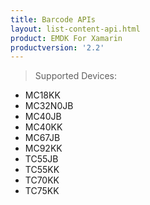 ```yaml
---
title: Barcode APIs
layout: list-content-api.html
product: EMDK For Xamarin
productversion: '2.2'
---
```

>Supported Devices:
* MC18KK
* MC32N0JB
* MC40JB
* MC40KK
* MC67JB
* MC92KK
* TC55JB
* TC55KK
* TC70KK
* TC75KK















